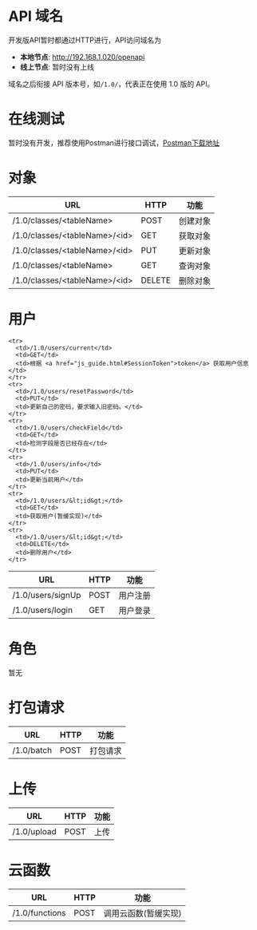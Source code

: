# API 域名

开发版API暂时都通过HTTP进行，API访问域名为

- **本地节点**: <http://192.168.1.020/openapi>
- **线上节点**: 暂时没有上线

域名之后衔接 API 版本号，如`/1.0/`，代表正在使用 1.0 版的 API。

# 在线测试
暂时没有开发，推荐使用Postman进行接口调试，[Postman下载地址](http://baidu.com)

# 对象
<table>
  <thead>
    <tr>
      <th>URL</th>
      <th>HTTP</th>
      <th>功能</th>
    </tr>
  </thead>
  <tbody>
    <tr>
      <td>/1.0/classes/&lt;tableName&gt;</td>
      <td>POST</td>
      <td>创建对象</td>
    </tr>
    <tr>
      <td>/1.0/classes/&lt;tableName&gt;/&lt;id&gt;</td>
      <td>GET</td>
      <td>获取对象</td>
    </tr>
    <tr>
      <td>/1.0/classes/&lt;tableName&gt;/&lt;id&gt;</td>
      <td>PUT</td>
      <td>更新对象</td>
    </tr>
    <tr>
      <td>/1.0/classes/&lt;tableName&gt;</td>
      <td>GET</td>
      <td>查询对象</td>
    </tr>
    <tr>
      <td>/1.0/classes/&lt;tableName&gt;/&lt;id&gt;</td>
      <td>DELETE</td>
      <td>删除对象</td>
    </tr>
  </tbody>
</table>

# 用户

<table>
  <thead>
    <tr>
      <th>URL</th>
      <th>HTTP</th>
      <th>功能</th>
    </tr>
  </thead>
  <tbody>
    <tr>
      <td>/1.0/users/signUp</td>
      <td>POST</td>
      <td>用户注册</td>
    </tr>
    <tr>
      <td>/1.0/users/login</td>
      <td>GET</td>
      <td>用户登录</td>
    </tr>
    
    <tr>
      <td>/1.0/users/current</td>
      <td>GET</td>
      <td>根据 <a href="js_guide.html#SessionToken">token</a> 获取用户信息</td>
    </tr>
    <tr>
      <td>/1.0/users/resetPassword</td>
      <td>PUT</td>
      <td>更新自己的密码，要求输入旧密码。</td>
    </tr>
    <tr>
      <td>/1.0/users/checkField</td>
      <td>GET</td>
      <td>检测字段是否已经存在</td>
    </tr>
    <tr>
      <td>/1.0/users/info</td>
      <td>PUT</td>
      <td>更新当前用户</td>
    </tr>
    <tr>
      <td>/1.0/users/&lt;id&gt;</td>
      <td>GET</td>
      <td>获取用户(暂缓实现)</td>
    </tr>
    <tr>
      <td>/1.0/users/&lt;id&gt;</td>
      <td>DELETE</td>
      <td>删除用户</td>
    </tr>
  </tbody>
</table>

# 角色

暂无

# 打包请求

<table>
  <thead>
    <tr>
      <th>URL</th>
      <th>HTTP</th>
      <th>功能</th>
    </tr>
  </thead>
  <tbody>
    <tr>
      <td>/1.0/batch</td>
      <td>POST</td>
      <td>打包请求</td>
    </tr>
  </tbody>
</table>

# 上传

<table>
  <thead>
    <tr>
      <th>URL</th>
      <th>HTTP</th>
      <th>功能</th>
    </tr>
  </thead>
  <tbody>
    <tr>
      <td>/1.0/upload</td>
      <td>POST</td>
      <td>上传</td>
    </tr>
  </tbody>
</table>


# 云函数

<table>
  <thead>
    <tr>
      <th>URL</th>
      <th>HTTP</th>
      <th>功能</th>
    </tr>
  </thead>
  <tbody>
    <tr>
      <td>/1.0/functions</td>
      <td>POST</td>
      <td>调用云函数(暂缓实现)</td>
    </tr>
  </tbody>
</table>